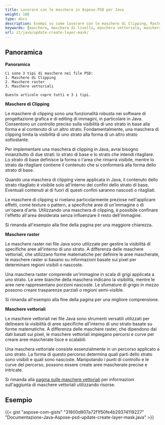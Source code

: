 ```yaml
---
title: Lavorare con le maschere in Aspose.PSD per Java
weight: 100
type: docs
description: Esempi su come lavorare con le maschere di Clipping, Raster e Vettoriali all'interno di un file PSD
keywords: [maschere, maschera di livello, maschera vettoriale, maschera di clipping, psd, api psd, java, esempio di codice]
url: it/java/update-create-layer-mask/
---
```


## **Panoramica**

**Panoramica**
	
	Ci sono 3 tipi di maschere nei file PSD:
	1. Maschere di Clipping
	2. Maschere raster
	3. Maschere vettoriali
	
	Questo articolo copre tutti e 3 i tipi.


**Maschere di Clipping**

Le maschere di clipping sono una funzionalità robusta nei software di progettazione grafica e di editing di immagini, in particolare in Java. Consentono un controllo preciso sulla visibilità di uno strato in base alla forma e al contenuto di un altro strato. Fondamentalmente, una maschera di clipping limita la visibilità di uno strato alla forma di un altro strato sottostante.

Per implementare una maschera di clipping in Java, avrai bisogno innanzitutto di due strati: lo strato di base e lo strato che intendi ritagliare. Lo strato di base definisce la forma o l'area che rimarrà visibile, mentre lo strato da ritagliare contiene il contenuto che si conformerà alla forma dello strato di base.

Quando una maschera di clipping viene applicata in Java, il contenuto dello strato ritagliato è visibile solo all'interno dei confini dello strato di base. Eventuali contenuti al di fuori di questi confini saranno nascosti o ritagliati.

Le maschere di clipping si rivelano particolarmente preziose nell'applicare effetti, come texture o pattern, a specifiche aree di un'immagine o di un'opera d'arte. Utilizzando una maschera di clipping, è possibile confinare l'effetto all'area desiderata senza influenzare il resto dell'immagine.

Si rimanda all'esempio alla fine della pagina per una maggiore chiarezza.

**Maschere raster**

Le maschere raster nei file Java sono utilizzate per gestire la visibilità di specifiche aree all'interno di uno strato. A differenza delle maschere vettoriali, che utilizzano forme matematiche per definire le aree mascherate, le maschere raster si basano su informazioni basate sui pixel per determinare regioni visibili o nascoste.

Una maschera raster comprende un'immagine in scala di grigi applicata a uno strato. Le aree bianche della maschera indicano la visibilità, mentre le aree nere rappresentano porzioni nascoste. Le sfumature di grigio in mezzo possono creare trasparenze parziali o regioni semi-visible.

Si rimanda all'esempio alla fine della pagina per una migliore comprensione.

**Maschere vettoriali**

Le maschere vettoriali nei file Java sono strumenti versatili utilizzati per delineare la visibilità di aree specifiche all'interno di uno strato basate su forme matematiche. A differenza delle maschere raster, che dipendono dai dati basati sui pixel, le maschere vettoriali impiegano percorsi e curve per creare aree mascherate lisce e scalabili.

Una maschera vettoriale consiste essenzialmente in un percorso applicato a uno strato. La forma di questo percorso determina quali parti dello strato sono visibili e quali sono nascoste. Manipolando i punti di controllo e le curve del percorso, possono essere create aree mascherate precise e intricate.

Si rimanda alla [pagina sulle maschere vettoriali](https://reference.aspose.com/psd/java/com.aspose.psd.fileformats.psd.layers/layermaskdatashort/) per informazioni sull'aggiunta di maschere vettoriali utilizzando risorse.

## **Esempio**
{{< gist "aspose-com-gists" "31800d807a72f1f50fe4b29374119227" "Documentazione-Java-Aspose-psd-update-create-layer-mask.java" >}}
